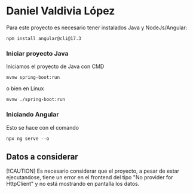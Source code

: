 # Daniel Valdivia López

Para este proyecto es necesario tener instalados Java y NodeJs/Angular:
```
npm install angular@cli@17.3
```

### Iniciar proyecto Java

Iniciamos el proyecto de Java con CMD

```
mvnw spring-boot:run
```

o bien en Linux

```
mvnw ./spring-boot:run
```
### Iniciando Angular
Esto se hace con el comando

```
npx ng serve --o
```


## Datos a considerar

[!CAUTION] Es necesario considerar que el proyecto, a pesar de estar ejecutandose, tiene un error en el frontend del tipo "No provider for HttpClient" y no está mostrando en pantalla los datos.
